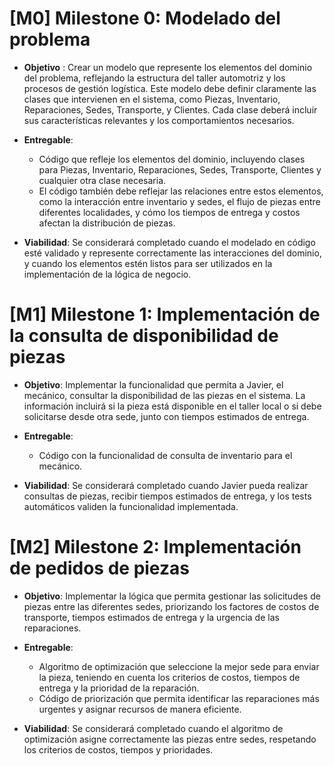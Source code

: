 # [M0] Milestone 0: Modelado del problema
- __Objetivo__ : Crear un modelo que represente los elementos del dominio del problema, reflejando la estructura del taller automotriz y los procesos de gestión logística.
Este modelo debe definir claramente las clases que intervienen en el sistema, como Piezas, Inventario, Reparaciones, Sedes, Transporte, y Clientes. Cada clase deberá incluir sus características relevantes y los comportamientos necesarios.
- __Entregable__:
    - Código que refleje los elementos del dominio, incluyendo clases para Piezas, Inventario, Reparaciones, Sedes, Transporte, Clientes y cualquier otra clase necesaria.
    - El código también debe reflejar las relaciones entre estos elementos, como la interacción entre inventario y sedes, el flujo de piezas entre diferentes localidades, y cómo los tiempos de entrega y costos afectan la distribución de piezas.

- __Viabilidad__:
Se considerará completado cuando el modelado en código esté validado y represente correctamente las interacciones del dominio, y cuando los elementos estén listos para
ser utilizados en la implementación de la lógica de negocio.

# [M1] Milestone 1: Implementación de la consulta de disponibilidad de piezas
- __Objetivo__:
Implementar la funcionalidad que permita a Javier, el mecánico, consultar la disponibilidad de las piezas en el sistema. La información incluirá si la pieza está disponible en el taller local o si debe solicitarse desde otra sede, junto con tiempos estimados de entrega.

- __Entregable__:
    - Código con la funcionalidad de consulta de inventario para el mecánico.
- __Viabilidad__:
Se considerará completado cuando Javier pueda realizar consultas de piezas, recibir tiempos estimados de entrega, y los tests automáticos validen la funcionalidad implementada.

# [M2] Milestone 2:  Implementación de pedidos de piezas
- __Objetivo__:
Implementar la lógica que permita gestionar las solicitudes de piezas entre las diferentes sedes, priorizando los factores de costos de transporte, tiempos estimados de entrega y la urgencia de las reparaciones.

- __Entregable__:
    - Algoritmo de optimización que seleccione la mejor sede para enviar la pieza, teniendo en cuenta los criterios de costos, tiempos de entrega y la prioridad de la reparación.
    - Código de priorización que permita identificar las reparaciones más urgentes y asignar recursos de manera eficiente.

- __Viabilidad__:
Se considerará completado cuando el algoritmo de optimización asigne correctamente las piezas entre sedes, respetando los criterios de costos, tiempos y prioridades. 

